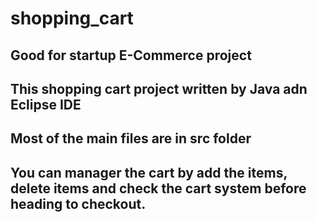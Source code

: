 # shopping_cart #
## Good for startup E-Commerce project
## This shopping cart project written by Java adn Eclipse IDE 
## Most of the main files are in src folder
## You can manager the cart by add the items, delete items and check the cart system before heading to checkout. 
